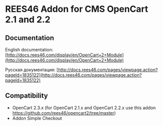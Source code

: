 # REES46 Addon for CMS OpenCart 2.1 and 2.2

## Documentation

English documentation: [http://docs.rees46.com/display/en/OpenCart+2+Module](http://docs.rees46.com/display/en/OpenCart+2+Module)

Русская документация: [http://docs.rees46.com/pages/viewpage.action?pageId=1835122](http://docs.rees46.com/pages/viewpage.action?pageId=1835122)

## Compatibility

* OpenCart 2.3.x (for OpenCart 2.1.x and OpenCart 2.2.x use this addon https://github.com/rees46/opencart2/tree/master)
* Addon Simple Checkout
